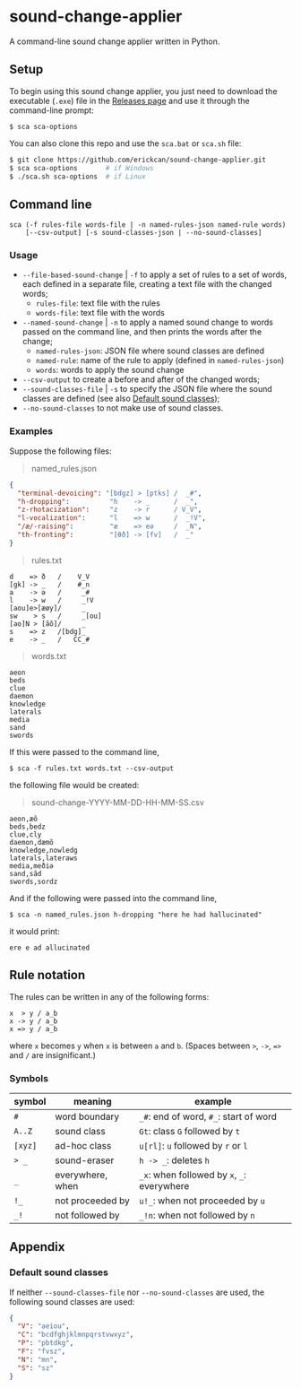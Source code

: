 # sound-change-applier
A command-line sound change applier written in Python.

## Setup
To begin using this sound change applier, you just need to download the executable (`.exe`) file in the [Releases page](https://github.com/erickcan/sound-change-applier/releases) and use it through the command-line prompt:
```
$ sca sca-options
```
You can also clone this repo and use the `sca.bat` or `sca.sh` file:
```sh
$ git clone https://github.com/erickcan/sound-change-applier.git
$ sca sca-options       # if Windows
$ ./sca.sh sca-options  # if Linux
```

## Command line
```
sca (-f rules-file words-file | -n named-rules-json named-rule words)
    [--csv-output] [-s sound-classes-json | --no-sound-classes]
```
### Usage
- `--file-based-sound-change` | `-f` to apply a set of rules to a set of words, each defined in a separate file, creating a text file with the changed words;
  - `rules-file`: text file with the rules
  - `words-file`: text file with the words
- `--named-sound-change` | `-n` to apply a named sound change to words passed on the command line, and then prints the words after the change;
  - `named-rules-json`: JSON file where sound classes are defined
  - `named-rule`: name of the rule to apply (defined in `named-rules-json`)
  - `words`: words to apply the sound change
- `--csv-output` to create a before and after of the changed words;
- `--sound-classes-file` | `-s` to specify the JSON file where the sound classes are defined (see also [Default sound classes](#default-sound-classes));
- `--no-sound-classes` to not make use of sound classes.

### Examples
Suppose the following files:
> named_rules.json
```json
{
  "terminal-devoicing": "[bdgz] > [ptks] /  _#",
  "h-dropping":          "h    -> _      /  _",
  "z-rhotacization":     "z    -> r      / V_V",
  "l-vocalization":      "l    => w      /  _!V",
  "/æ/-raising":         "æ    => eə     /  _N",
  "th-fronting":         "[θð] -> [fv]   /  _"
}
```
> rules.txt
```
d    => ð   /    V_V
[gk] -> _   /    #_n
a    -> ə   /     _#
l    -> w   /     _!V
[aou]e>[æøy]/     _
sw    > s   /     _[ou]
[ao]N > [ãõ]/     _
s    => z   /[bdg]_
e    -> _   /   CC_#
```
> words.txt
```
aeon
beds
clue
daemon
knowledge
laterals
media
sand
swords
```

If this were passed to the command line,
```
$ sca -f rules.txt words.txt --csv-output
```
the following file would be created:
> sound-change-YYYY-MM-DD-HH-MM-SS.csv
```csv
aeon,æõ
beds,bedz
clue,cly
daemon,dæmõ
knowledge,nowledg
laterals,lateraws
media,meðiə
sand,sãd
swords,sordz
```

And if the following were passed into the command line,
```
$ sca -n named_rules.json h-dropping "here he had hallucinated"
```
it would print:
```
ere e ad allucinated
```

## Rule notation
The rules can be written in any of the following forms:
```
x  > y / a_b
x -> y / a_b
x => y / a_b
```
where `x` becomes `y` when `x` is between `a` and `b`. (Spaces between `>`, `->`, `=>` and `/` are insignificant.)

### Symbols
| symbol  | meaning          | example                                     |
| ------- | ---------------- | ------------------------------------------- |
| `#`     | word boundary    | `_#`: end of word, `#_`: start of word      |
| `A..Z`  | sound class      | `Gt`: class `G` followed by `t`             |
| `[xyz]` | ad-hoc class     | `u[rl]`: `u` followed by `r` or `l`         |
| `> _`   | sound-eraser     | `h -> _`: deletes `h`                       |
| `_`     | everywhere, when | `_x`: when followed by `x`, `_`: everywhere |
| `!_`    | not proceeded by | `u!_`: when not proceeded by `u`            |
| `_!`    | not followed by  | `_!n`: when not followed by `n`             |

## Appendix

### Default sound classes
If neither `--sound-classes-file` nor `--no-sound-classes` are used, the following sound classes are used:
```json
{
  "V": "aeiou",
  "C": "bcdfghjklmnpqrstvwxyz",
  "P": "pbtdkg",
  "F": "fvsz",
  "N": "mn",
  "S": "sz"
}
```
